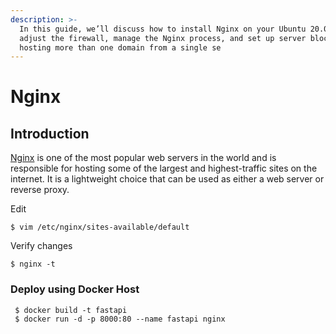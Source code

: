 ```yaml
---
description: >-
  In this guide, we’ll discuss how to install Nginx on your Ubuntu 20.04 server,
  adjust the firewall, manage the Nginx process, and set up server blocks for
  hosting more than one domain from a single se
---
```


# Nginx

## Introduction

[Nginx](https://www.nginx.com/) is one of the most popular web servers in the world and is responsible for hosting some of the largest and highest-traffic sites on the internet. It is a lightweight choice that can be used as either a web server or reverse proxy.



Edit 

```text
$ vim /etc/nginx/sites-available/default
```

Verify changes

```text
$ nginx -t
```

### Deploy using Docker Host

```text
 $ docker build -t fastapi
 $ docker run -d -p 8000:80 --name fastapi nginx
```



